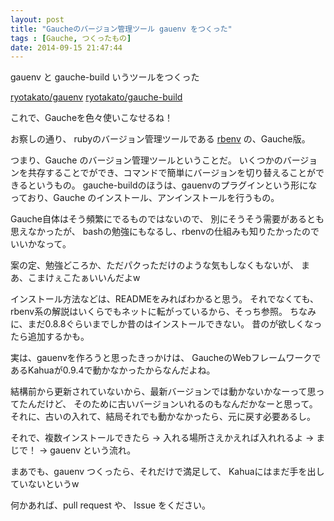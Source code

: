 ```yaml
---
layout: post
title: "Gaucheのバージョン管理ツール gauenv をつくった"
tags : [Gauche, つくったもの]
date: 2014-09-15 21:47:44
---
```




gauenv と gauche-build いうツールをつくった

[ryotakato/gauenv](https://github.com/ryotakato/gauenv)
[ryotakato/gauche-build](https://github.com/ryotakato/gauche-build)


これで、Gaucheを色々使いこなせるね！


お察しの通り、
rubyのバージョン管理ツールである [rbenv](https://github.com/sstephenson/rbenv) の、Gauche版。

つまり、Gauche のバージョン管理ツールということだ。
いくつかのバージョンを共存することでができ、コマンドで簡単にバージョンを切り替えることができるというもの。
gauche-buildのほうは、gauenvのプラグインという形になっており、Gauche のインストール、アンインストールを行うもの。



Gauche自体はそう頻繁にでるものではないので、
別にそうそう需要があるとも思えなかったが、
bashの勉強にもなるし、rbenvの仕組みも知りたかったのでいいかなって。

案の定、勉強どころか、ただパクっただけのような気もしなくもないが、
まあ、こまけぇこたぁいいんだよw  





インストール方法などは、READMEをみればわかると思う。
それでなくても、rbenv系の解説はいくらでもネットに転がっているから、そっち参照。
ちなみに、まだ0.8.8ぐらいまでしか昔のはインストールできない。
昔のが欲しくなったら追加するかも。




実は、gauenvを作ろうと思ったきっかけは、
GaucheのWebフレームワークであるKahuaが0.9.4で動かなかったからなんだよね。

結構前から更新されていないから、最新バージョンでは動かないかなーって思ってたんだけど、
そのために古いバージョンいれるのもなんだかなーと思って。
それに、古いの入れて、結局それでも動かなかったら、元に戻す必要あるし。

それで、複数インストールできたら -> 入れる場所さえかえれば入れれるよ -> まじで！ -> gauenv
という流れ。


まあでも、gauenv つくったら、それだけで満足して、
Kahuaにはまだ手を出していないというw


何かあれば、pull request や、 Issue をください。








